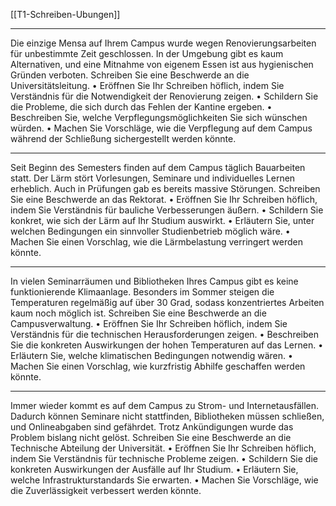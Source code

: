 [[T1-Schreiben-Ubungen]]

---

Die einzige Mensa auf Ihrem Campus wurde wegen Renovierungsarbeiten für unbestimmte Zeit geschlossen. In der Umgebung gibt es kaum Alternativen, und eine Mitnahme von eigenem Essen ist aus hygienischen Gründen verboten. Schreiben Sie eine Beschwerde an die Universitätsleitung.
	•	Eröffnen Sie Ihr Schreiben höflich, indem Sie Verständnis für die Notwendigkeit der Renovierung zeigen.
	•	Schildern Sie die Probleme, die sich durch das Fehlen der Kantine ergeben.
	•	Beschreiben Sie, welche Verpflegungsmöglichkeiten Sie sich wünschen würden.
	•	Machen Sie Vorschläge, wie die Verpflegung auf dem Campus während der Schließung sichergestellt werden könnte.

---

Seit Beginn des Semesters finden auf dem Campus täglich Bauarbeiten statt. Der Lärm stört Vorlesungen, Seminare und individuelles Lernen erheblich. Auch in Prüfungen gab es bereits massive Störungen. Schreiben Sie eine Beschwerde an das Rektorat.
	•	Eröffnen Sie Ihr Schreiben höflich, indem Sie Verständnis für bauliche Verbesserungen äußern.
	•	Schildern Sie konkret, wie sich der Lärm auf Ihr Studium auswirkt.
	•	Erläutern Sie, unter welchen Bedingungen ein sinnvoller Studienbetrieb möglich wäre.
	•	Machen Sie einen Vorschlag, wie die Lärmbelastung verringert werden könnte.

---

In vielen Seminarräumen und Bibliotheken Ihres Campus gibt es keine funktionierende Klimaanlage. Besonders im Sommer steigen die Temperaturen regelmäßig auf über 30 Grad, sodass konzentriertes Arbeiten kaum noch möglich ist. Schreiben Sie eine Beschwerde an die Campusverwaltung.
	•	Eröffnen Sie Ihr Schreiben höflich, indem Sie Verständnis für die technischen Herausforderungen zeigen.
	•	Beschreiben Sie die konkreten Auswirkungen der hohen Temperaturen auf das Lernen.
	•	Erläutern Sie, welche klimatischen Bedingungen notwendig wären.
	•	Machen Sie einen Vorschlag, wie kurzfristig Abhilfe geschaffen werden könnte.

----

Immer wieder kommt es auf dem Campus zu Strom- und Internetausfällen. Dadurch können Seminare nicht stattfinden, Bibliotheken müssen schließen, und Onlineabgaben sind gefährdet. Trotz Ankündigungen wurde das Problem bislang nicht gelöst. Schreiben Sie eine Beschwerde an die Technische Abteilung der Universität.
	•	Eröffnen Sie Ihr Schreiben höflich, indem Sie Verständnis für technische Probleme zeigen.
	•	Schildern Sie die konkreten Auswirkungen der Ausfälle auf Ihr Studium.
	•	Erläutern Sie, welche Infrastrukturstandards Sie erwarten.
	•	Machen Sie Vorschläge, wie die Zuverlässigkeit verbessert werden könnte.